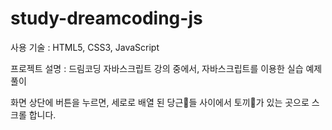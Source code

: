 # study-dreamcoding-js
사용 기술 : HTML5, CSS3, JavaScript

프로젝트 설명 : 드림코딩 자바스크립트 강의 중에서, 자바스크립트를 이용한 실습 예제 풀이

화면 상단에 버튼을 누르면, 세로로 배열 된 당근🥕들 사이에서 토끼🐇가 있는 곳으로 스크롤 합니다.
